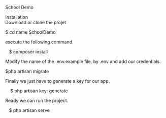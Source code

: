 School Demo


Installation
<br>
Download or clone the projet

$ cd name SchoolDemo
   
execute the following command.

   $ composer install
   
Modify the name of the .env.example file. by .env and add our credentials.

$php artisan migrate

Finally we just have to generate a key for our app.

    $ php artisan key: generate
    
Ready we can run the project.

   $ php artisan serve

